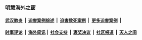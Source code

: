 
### 明慧海外之窗

####  [武汉肺炎](indexes/365.md?t=03232300) &nbsp;|&nbsp;  [迫害案例综述](indexes/328.md?t=03232300) &nbsp;|&nbsp; [迫害致死案例](indexes/277.md?t=03232300)  &nbsp;|&nbsp; [更多迫害案例](indexes/81.md?t=03232300)  &nbsp;|&nbsp; 
####  [时事评论](indexes/19.md?t=03232300) &nbsp;|&nbsp; [海外简讯](indexes/245.md?t=03232300)&nbsp;|&nbsp;  [社会支持](indexes/140.md?t=03232300) &nbsp;|&nbsp; [褒奖决议](indexes/282.md?t=03232300) &nbsp;|&nbsp; [社区报道](indexes/91.md?t=03232300)  &nbsp;|&nbsp; [天人之间](indexes/78.md?t=03232300) 

